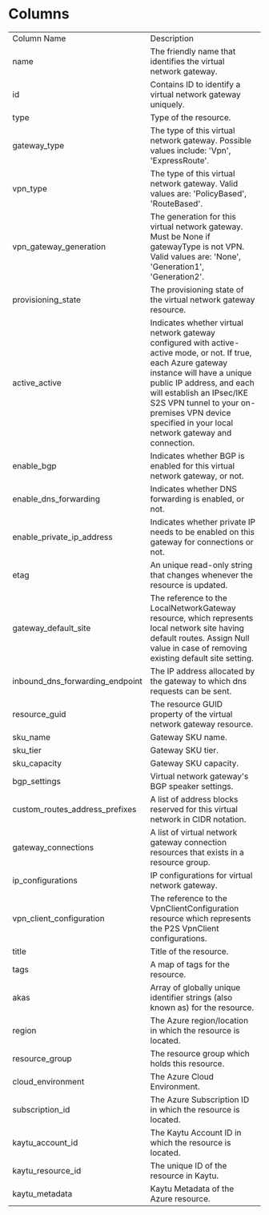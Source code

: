 # Columns  

<table>
	<tr><td>Column Name</td><td>Description</td></tr>
	<tr><td>name</td><td>The friendly name that identifies the virtual network gateway.</td></tr>
	<tr><td>id</td><td>Contains ID to identify a virtual network gateway uniquely.</td></tr>
	<tr><td>type</td><td>Type of the resource.</td></tr>
	<tr><td>gateway_type</td><td>The type of this virtual network gateway. Possible values include: 'Vpn', 'ExpressRoute'.</td></tr>
	<tr><td>vpn_type</td><td>The type of this virtual network gateway. Valid values are: 'PolicyBased', 'RouteBased'.</td></tr>
	<tr><td>vpn_gateway_generation</td><td>The generation for this virtual network gateway. Must be None if gatewayType is not VPN. Valid values are: 'None', 'Generation1', 'Generation2'.</td></tr>
	<tr><td>provisioning_state</td><td>The provisioning state of the virtual network gateway resource.</td></tr>
	<tr><td>active_active</td><td>Indicates whether virtual network gateway configured with active-active mode, or not. If true, each Azure gateway instance will have a unique public IP address, and each will establish an IPsec/IKE S2S VPN tunnel to your on-premises VPN device specified in your local network gateway and connection.</td></tr>
	<tr><td>enable_bgp</td><td>Indicates whether BGP is enabled for this virtual network gateway, or not.</td></tr>
	<tr><td>enable_dns_forwarding</td><td>Indicates whether DNS forwarding is enabled, or not.</td></tr>
	<tr><td>enable_private_ip_address</td><td>Indicates whether private IP needs to be enabled on this gateway for connections or not.</td></tr>
	<tr><td>etag</td><td>An unique read-only string that changes whenever the resource is updated.</td></tr>
	<tr><td>gateway_default_site</td><td>The reference to the LocalNetworkGateway resource, which represents local network site having default routes. Assign Null value in case of removing existing default site setting.</td></tr>
	<tr><td>inbound_dns_forwarding_endpoint</td><td>The IP address allocated by the gateway to which dns requests can be sent.</td></tr>
	<tr><td>resource_guid</td><td>The resource GUID property of the virtual network gateway resource.</td></tr>
	<tr><td>sku_name</td><td>Gateway SKU name.</td></tr>
	<tr><td>sku_tier</td><td>Gateway SKU tier.</td></tr>
	<tr><td>sku_capacity</td><td>Gateway SKU capacity.</td></tr>
	<tr><td>bgp_settings</td><td>Virtual network gateway's BGP speaker settings.</td></tr>
	<tr><td>custom_routes_address_prefixes</td><td>A list of address blocks reserved for this virtual network in CIDR notation.</td></tr>
	<tr><td>gateway_connections</td><td>A list of virtual network gateway connection resources that exists in a resource group.</td></tr>
	<tr><td>ip_configurations</td><td>IP configurations for virtual network gateway.</td></tr>
	<tr><td>vpn_client_configuration</td><td>The reference to the VpnClientConfiguration resource which represents the P2S VpnClient configurations.</td></tr>
	<tr><td>title</td><td>Title of the resource.</td></tr>
	<tr><td>tags</td><td>A map of tags for the resource.</td></tr>
	<tr><td>akas</td><td>Array of globally unique identifier strings (also known as) for the resource.</td></tr>
	<tr><td>region</td><td>The Azure region/location in which the resource is located.</td></tr>
	<tr><td>resource_group</td><td>The resource group which holds this resource.</td></tr>
	<tr><td>cloud_environment</td><td>The Azure Cloud Environment.</td></tr>
	<tr><td>subscription_id</td><td>The Azure Subscription ID in which the resource is located.</td></tr>
	<tr><td>kaytu_account_id</td><td>The Kaytu Account ID in which the resource is located.</td></tr>
	<tr><td>kaytu_resource_id</td><td>The unique ID of the resource in Kaytu.</td></tr>
	<tr><td>kaytu_metadata</td><td>Kaytu Metadata of the Azure resource.</td></tr>
</table>